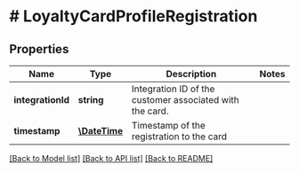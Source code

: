 # # LoyaltyCardProfileRegistration

## Properties

Name | Type | Description | Notes
------------ | ------------- | ------------- | -------------
**integrationId** | **string** | Integration ID of the customer associated with the card. | 
**timestamp** | [**\DateTime**](\DateTime.md) | Timestamp of the registration to the card | 

[[Back to Model list]](../../README.md#documentation-for-models) [[Back to API list]](../../README.md#documentation-for-api-endpoints) [[Back to README]](../../README.md)


